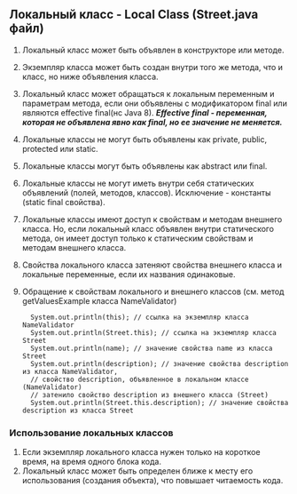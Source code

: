 ## Локальный класс - Local Class (Street.java файл)

1. Локальный класс может быть объявлен в конструкторе или методе.
2. Экземпляр класса может быть создан внутри того же метода, что и класс, но ниже объявления класса.
3. Локальный класс может обращаться к локальным переменным и параметрам метода, если они объявлены с модификатором final
   или являются effective final(нс Java 8).
   ***Effective final - переменная, которая не объявлена явно как final, но ее значение не меняется.***
4. Локальные классы не могут быть объявлены как private, public, protected или static.
5. Локальные классы могут быть объявлены как abstract или final.
6. Локальные классы не могут иметь внутри себя статических объявлений (полей, методов, классов). Исключение -
   константы (static final свойства).
7. Локальные классы имеют доступ к свойствам и методам внешнего класса. Но, если локальный класс объявлен внутри
   статического метода, он имеет доступ только к статическим свойствам и методам внешнего класса.
8. Свойства локального класса затеняют свойства внешнего класса и локальные переменные, если их названия одинаковые.
9. Обращение к свойствам локального и внешнего классов (см. метод getValuesExample класса NameValidator)

         System.out.println(this); // ссылка на экземпляр класса NameValidator
         System.out.println(Street.this); // ссылка на экземпляр класса Street
         System.out.println(name); // значение свойства name из класса Street
         System.out.println(description); // значение свойства description из класса NameValidator,
         // свойство description, объявленное в локальном классе (NameValidator)
         // затенило свойство description из внешнего класса (Street)
         System.out.println(Street.this.description); // значение свойства description из класса Street

### Использование локальных классов
1. Если экземпляр локального класса нужен только на короткое время, на время одного блока кода.
2. Локальный класс может быть определен ближе к месту его использования (создания объекта), что повышает читаемость кода.